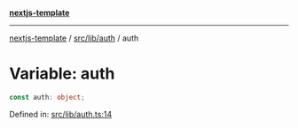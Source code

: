[**nextjs-template**](README.md)

---

[nextjs-template](README.md) / [src/lib/auth](src.lib.auth.md) / auth

# Variable: auth

```ts
const auth: object;
```

Defined in: [src/lib/auth.ts:14](https://github.com/mariolim96/Easy-Check-In/blob/e840a4393cceae48bed5204292fc61d73f9f5dbb/src/lib/auth.ts#L14)
